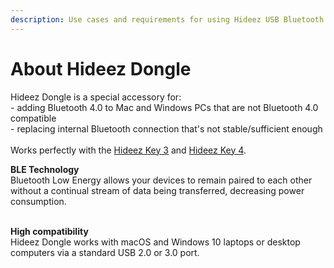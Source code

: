 ```yaml
---
description: Use cases and requirements for using Hideez USB Bluetooth Dongle
---
```


# About Hideez Dongle

Hideez Dongle is a special accessory for:\
\- adding Bluetooth 4.0 to Mac and Windows PCs that are not Bluetooth 4.0 compatible\
\- replacing internal Bluetooth connection that's not stable/sufficient enough\
\
Works perfectly with the [Hideez Key 3](https://hideez.com/products/hideez-key-3) and [Hideez Key 4](https://hideez.com/products/hideez-key-4).

**BLE Technology**\
Bluetooth Low Energy allows your devices to remain paired to each other without a continual stream of data being transferred, decreasing power consumption.

\
**High compatibility**\
Hideez Dongle works with macOS and Windows 10 laptops or desktop computers via a standard USB 2.0 or 3.0 port.
